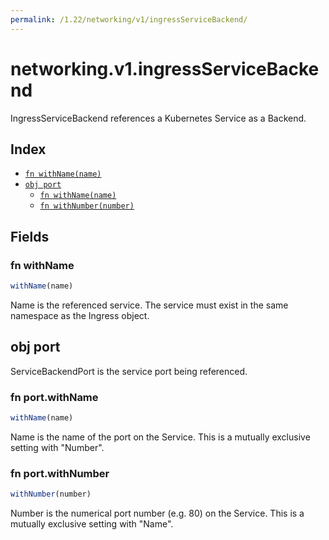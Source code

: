 ```yaml
---
permalink: /1.22/networking/v1/ingressServiceBackend/
---
```


# networking.v1.ingressServiceBackend

IngressServiceBackend references a Kubernetes Service as a Backend.

## Index

* [`fn withName(name)`](#fn-withname)
* [`obj port`](#obj-port)
  * [`fn withName(name)`](#fn-portwithname)
  * [`fn withNumber(number)`](#fn-portwithnumber)

## Fields

### fn withName

```ts
withName(name)
```

Name is the referenced service. The service must exist in the same namespace as the Ingress object.

## obj port

ServiceBackendPort is the service port being referenced.

### fn port.withName

```ts
withName(name)
```

Name is the name of the port on the Service. This is a mutually exclusive setting with "Number".

### fn port.withNumber

```ts
withNumber(number)
```

Number is the numerical port number (e.g. 80) on the Service. This is a mutually exclusive setting with "Name".